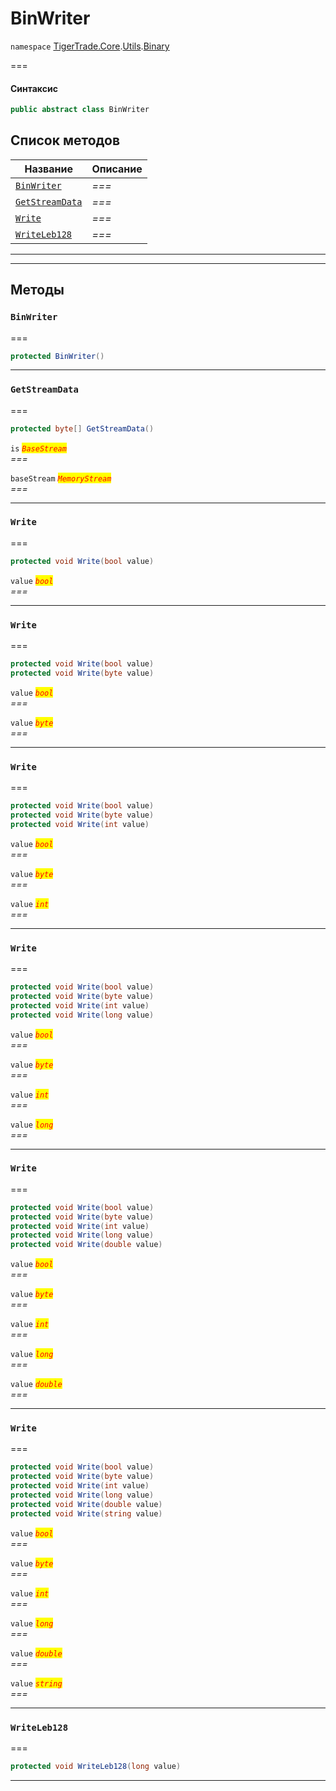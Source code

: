 # BinWriter

`namespace` [TigerTrade.Core](../../).[Utils](../).[Binary](./)

\===

#### Синтаксис

```csharp
public abstract class BinWriter
```

## Список методов

| Название                                                | Описание |
| ------------------------------------------------------- | -------- |
| [`BinWriter`](binwriter.cs.md#method-binwriter)         | _===_    |
| [`GetStreamData`](binwriter.cs.md#method-getstreamdata) | _===_    |
| [`Write`](binwriter.cs.md#method-write)                 | _===_    |
| [`WriteLeb128`](binwriter.cs.md#method-writeleb128)     | _===_    |

***

***

## Методы

### `BinWriter` <a href="#method-binwriter" id="method-binwriter"></a>

\===

```csharp
protected BinWriter()
```

***

### `GetStreamData` <a href="#method-getstreamdata" id="method-getstreamdata"></a>

\===

```csharp
protected byte[] GetStreamData()
```

`is` _<mark style="color:red;">`BaseStream`</mark>_\
_===_

`baseStream` _<mark style="color:red;">`MemoryStream`</mark>_\
_===_

***

### `Write` <a href="#method-write" id="method-write"></a>

\===

```csharp
protected void Write(bool value)
```

`value` _<mark style="color:red;">`bool`</mark>_\
_===_

***

### `Write` <a href="#method-write" id="method-write"></a>

\===

```csharp
protected void Write(bool value)
protected void Write(byte value)
```

`value` _<mark style="color:red;">`bool`</mark>_\
_===_

`value` _<mark style="color:red;">`byte`</mark>_\
_===_

***

### `Write` <a href="#method-write" id="method-write"></a>

\===

```csharp
protected void Write(bool value)
protected void Write(byte value)
protected void Write(int value)
```

`value` _<mark style="color:red;">`bool`</mark>_\
_===_

`value` _<mark style="color:red;">`byte`</mark>_\
_===_

`value` _<mark style="color:red;">`int`</mark>_\
_===_

***

### `Write` <a href="#method-write" id="method-write"></a>

\===

```csharp
protected void Write(bool value)
protected void Write(byte value)
protected void Write(int value)
protected void Write(long value)
```

`value` _<mark style="color:red;">`bool`</mark>_\
_===_

`value` _<mark style="color:red;">`byte`</mark>_\
_===_

`value` _<mark style="color:red;">`int`</mark>_\
_===_

`value` _<mark style="color:red;">`long`</mark>_\
_===_

***

### `Write` <a href="#method-write" id="method-write"></a>

\===

```csharp
protected void Write(bool value)
protected void Write(byte value)
protected void Write(int value)
protected void Write(long value)
protected void Write(double value)
```

`value` _<mark style="color:red;">`bool`</mark>_\
_===_

`value` _<mark style="color:red;">`byte`</mark>_\
_===_

`value` _<mark style="color:red;">`int`</mark>_\
_===_

`value` _<mark style="color:red;">`long`</mark>_\
_===_

`value` _<mark style="color:red;">`double`</mark>_\
_===_

***

### `Write` <a href="#method-write" id="method-write"></a>

\===

```csharp
protected void Write(bool value)
protected void Write(byte value)
protected void Write(int value)
protected void Write(long value)
protected void Write(double value)
protected void Write(string value)
```

`value` _<mark style="color:red;">`bool`</mark>_\
_===_

`value` _<mark style="color:red;">`byte`</mark>_\
_===_

`value` _<mark style="color:red;">`int`</mark>_\
_===_

`value` _<mark style="color:red;">`long`</mark>_\
_===_

`value` _<mark style="color:red;">`double`</mark>_\
_===_

`value` _<mark style="color:red;">`string`</mark>_\
_===_

***

### `WriteLeb128` <a href="#method-writeleb128" id="method-writeleb128"></a>

\===

```csharp
protected void WriteLeb128(long value)
```

***
